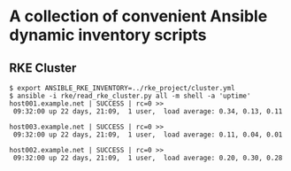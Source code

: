 # A collection of convenient Ansible dynamic inventory scripts

## RKE Cluster
```
$ export ANSIBLE_RKE_INVENTORY=../rke_project/cluster.yml
$ ansible -i rke/read_rke_cluster.py all -m shell -a 'uptime'
host001.example.net | SUCCESS | rc=0 >>
 09:32:00 up 22 days, 21:09,  1 user,  load average: 0.34, 0.13, 0.11

host003.example.net | SUCCESS | rc=0 >>
 09:32:00 up 22 days, 21:09,  1 user,  load average: 0.11, 0.04, 0.01

host002.example.net | SUCCESS | rc=0 >>
 09:32:00 up 22 days, 21:09,  1 user,  load average: 0.20, 0.30, 0.28
```
